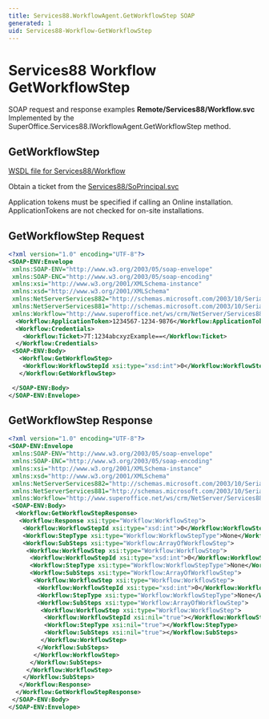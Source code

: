 ```yaml
---
title: Services88.WorkflowAgent.GetWorkflowStep SOAP
generated: 1
uid: Services88-Workflow-GetWorkflowStep
---
```


# Services88 Workflow GetWorkflowStep

SOAP request and response examples **Remote/Services88/Workflow.svc**
Implemented by the <see cref="M:SuperOffice.Services88.IWorkflowAgent.GetWorkflowStep">SuperOffice.Services88.IWorkflowAgent.GetWorkflowStep</see> method.

## GetWorkflowStep





[WSDL file for Services88/Workflow](../Services88-Workflow.md)

Obtain a ticket from the [Services88/SoPrincipal.svc](../SoPrincipal/index.md)

Application tokens must be specified if calling an Online installation. ApplicationTokens are not checked for on-site installations.

## GetWorkflowStep Request

```xml
<?xml version="1.0" encoding="UTF-8"?>
<SOAP-ENV:Envelope
 xmlns:SOAP-ENV="http://www.w3.org/2003/05/soap-envelope"
 xmlns:SOAP-ENC="http://www.w3.org/2003/05/soap-encoding"
 xmlns:xsi="http://www.w3.org/2001/XMLSchema-instance"
 xmlns:xsd="http://www.w3.org/2001/XMLSchema"
 xmlns:NetServerServices882="http://schemas.microsoft.com/2003/10/Serialization/Arrays"
 xmlns:NetServerServices881="http://schemas.microsoft.com/2003/10/Serialization/"
 xmlns:Workflow="http://www.superoffice.net/ws/crm/NetServer/Services88">
  <Workflow:ApplicationToken>1234567-1234-9876</Workflow:ApplicationToken>
  <Workflow:Credentials>
    <Workflow:Ticket>7T:1234abcxyzExample==</Workflow:Ticket>
  </Workflow:Credentials>
 <SOAP-ENV:Body>
   <Workflow:GetWorkflowStep>
    <Workflow:WorkflowStepId xsi:type="xsd:int">0</Workflow:WorkflowStepId>
   </Workflow:GetWorkflowStep>

 </SOAP-ENV:Body>
</SOAP-ENV:Envelope>

```


## GetWorkflowStep Response

```xml
<?xml version="1.0" encoding="UTF-8"?>
<SOAP-ENV:Envelope
 xmlns:SOAP-ENV="http://www.w3.org/2003/05/soap-envelope"
 xmlns:SOAP-ENC="http://www.w3.org/2003/05/soap-encoding"
 xmlns:xsi="http://www.w3.org/2001/XMLSchema-instance"
 xmlns:xsd="http://www.w3.org/2001/XMLSchema"
 xmlns:NetServerServices882="http://schemas.microsoft.com/2003/10/Serialization/Arrays"
 xmlns:NetServerServices881="http://schemas.microsoft.com/2003/10/Serialization/"
 xmlns:Workflow="http://www.superoffice.net/ws/crm/NetServer/Services88">
 <SOAP-ENV:Body>
  <Workflow:GetWorkflowStepResponse>
   <Workflow:Response xsi:type="Workflow:WorkflowStep">
    <Workflow:WorkflowStepId xsi:type="xsd:int">0</Workflow:WorkflowStepId>
    <Workflow:StepType xsi:type="Workflow:WorkflowStepType">None</Workflow:StepType>
    <Workflow:SubSteps xsi:type="Workflow:ArrayOfWorkflowStep">
     <Workflow:WorkflowStep xsi:type="Workflow:WorkflowStep">
      <Workflow:WorkflowStepId xsi:type="xsd:int">0</Workflow:WorkflowStepId>
      <Workflow:StepType xsi:type="Workflow:WorkflowStepType">None</Workflow:StepType>
      <Workflow:SubSteps xsi:type="Workflow:ArrayOfWorkflowStep">
       <Workflow:WorkflowStep xsi:type="Workflow:WorkflowStep">
        <Workflow:WorkflowStepId xsi:type="xsd:int">0</Workflow:WorkflowStepId>
        <Workflow:StepType xsi:type="Workflow:WorkflowStepType">None</Workflow:StepType>
        <Workflow:SubSteps xsi:type="Workflow:ArrayOfWorkflowStep">
         <Workflow:WorkflowStep xsi:type="Workflow:WorkflowStep">
          <Workflow:WorkflowStepId xsi:nil="true"></Workflow:WorkflowStepId>
          <Workflow:StepType xsi:nil="true"></Workflow:StepType>
          <Workflow:SubSteps xsi:nil="true"></Workflow:SubSteps>
         </Workflow:WorkflowStep>
        </Workflow:SubSteps>
       </Workflow:WorkflowStep>
      </Workflow:SubSteps>
     </Workflow:WorkflowStep>
    </Workflow:SubSteps>
   </Workflow:Response>
  </Workflow:GetWorkflowStepResponse>
 </SOAP-ENV:Body>
</SOAP-ENV:Envelope>

```

